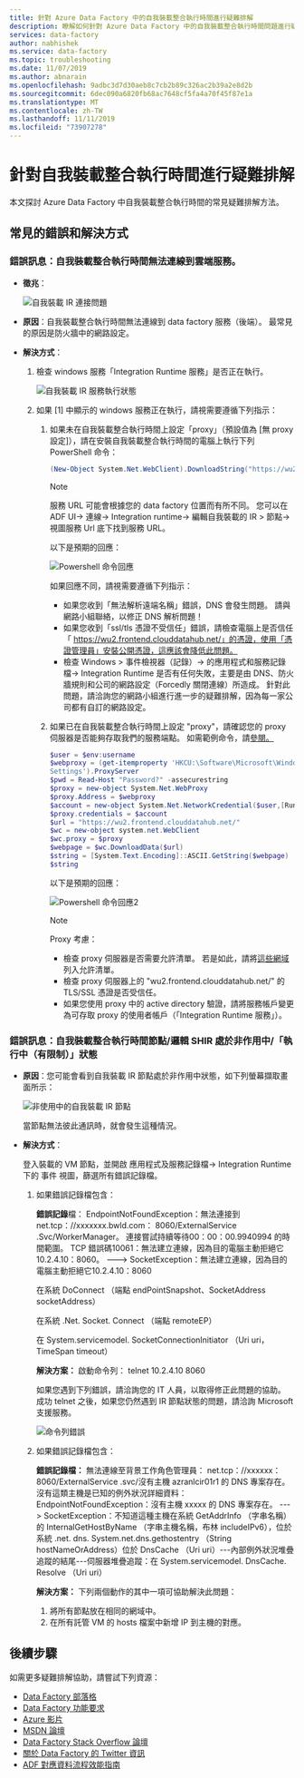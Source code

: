 ```yaml
---
title: 針對 Azure Data Factory 中的自我裝載整合執行時間進行疑難排解
description: 瞭解如何針對 Azure Data Factory 中的自我裝載整合執行時間問題進行疑難排解。
services: data-factory
author: nabhishek
ms.service: data-factory
ms.topic: troubleshooting
ms.date: 11/07/2019
ms.author: abnarain
ms.openlocfilehash: 9adbc3d7d30aeb8c7cb2b89c326ac2b39a2e8d2b
ms.sourcegitcommit: 6dec090a6820fb68ac7648cf5fa4a70f45f87e1a
ms.translationtype: MT
ms.contentlocale: zh-TW
ms.lasthandoff: 11/11/2019
ms.locfileid: "73907278"
---
```

# <a name="troubleshoot-self-hosted-integration-runtime"></a>針對自我裝載整合執行時間進行疑難排解

本文探討 Azure Data Factory 中自我裝載整合執行時間的常見疑難排解方法。

## <a name="common-errors-and-resolutions"></a>常見的錯誤和解決方式

### <a name="error-message-self-hosted-integration-runtime-is-unable-to-connect-to-cloud-service"></a>錯誤訊息：自我裝載整合執行時間無法連線到雲端服務。

- **徵兆**： 

    ![自我裝載 IR 連接問題](media/self-hosted-integration-runtime-troubleshoot-guide/unable-to-connect-to-cloud-service.png)

- **原因**：自我裝載整合執行時間無法連線到 data factory 服務（後端）。 最常見的原因是防火牆中的網路設定。

- **解決方式**： 

    1. 檢查 windows 服務「Integration Runtime 服務」是否正在執行。
    
        ![自我裝載 IR 服務執行狀態](media/self-hosted-integration-runtime-troubleshoot-guide/integration-runtime-service-running-status.png)
    
    2. 如果 [1] 中顯示的 windows 服務正在執行，請視需要遵循下列指示：

        1. 如果未在自我裝載整合執行時間上設定「proxy」（預設值為 [無 proxy 設定]），請在安裝自我裝載整合執行時間的電腦上執行下列 PowerShell 命令： 
            
            ```powershell
            (New-Object System.Net.WebClient).DownloadString("https://wu2.frontend.clouddatahub.net/")
            ```
            > [!NOTE] 
            > 服務 URL 可能會根據您的 data factory 位置而有所不同。 您可以在 ADF UI-> 連線-> Integration runtime-> 編輯自我裝載的 IR > 節點-> 視圖服務 Url 底下找到服務 URL。
            
            以下是預期的回應：
            
            ![Powershell 命令回應](media/self-hosted-integration-runtime-troubleshoot-guide/powershell-command-response.png)
            
            如果回應不同，請視需要遵循下列指示：
            
            * 如果您收到「無法解析遠端名稱」錯誤，DNS 會發生問題。 請與網路小組聯絡，以修正 DNS 解析問題！ 
            * 如果您收到「ssl/tls 憑證不受信任」錯誤，請檢查電腦上是否信任「 https://wu2.frontend.clouddatahub.net/」的憑證，使用「憑證管理員」安裝公開憑證，這應該會降低此問題。
            * 檢查 Windows > 事件檢視器（記錄）-> 的應用程式和服務記錄檔-> Integration Runtime 是否有任何失敗，主要是由 DNS、防火牆規則和公司的網路設定（Forcedly 關閉連線）所造成。 針對此問題，請洽詢您的網路小組進行進一步的疑難排解，因為每一家公司都有自訂的網路設定。

        2. 如果已在自我裝載整合執行時間上設定 "proxy"，請確認您的 proxy 伺服器是否能夠存取我們的服務端點。 如需範例命令，請[參閱。](https://stackoverflow.com/questions/571429/powershell-web-requests-and-proxies)    
                
            ```powershell
            $user = $env:username
            $webproxy = (get-itemproperty 'HKCU:\Software\Microsoft\Windows\CurrentVersion\Internet
            Settings').ProxyServer
            $pwd = Read-Host "Password?" -assecurestring
            $proxy = new-object System.Net.WebProxy
            $proxy.Address = $webproxy
            $account = new-object System.Net.NetworkCredential($user,[Runtime.InteropServices.Marshal]::PtrToStringAuto([Runtime.InteropServices.Marshal]::SecureStringToBSTR($pwd)), "")
            $proxy.credentials = $account
            $url = "https://wu2.frontend.clouddatahub.net/"
            $wc = new-object system.net.WebClient
            $wc.proxy = $proxy
            $webpage = $wc.DownloadData($url)
            $string = [System.Text.Encoding]::ASCII.GetString($webpage)
            $string
            ```

            以下是預期的回應：
            
            ![Powershell 命令回應2](media/self-hosted-integration-runtime-troubleshoot-guide/powershell-command-response.png)

            > [!NOTE] 
            > Proxy 考慮：
            > * 檢查 proxy 伺服器是否需要允許清單。 若是如此，請將[這些網域](https://docs.microsoft.com/azure/data-factory/data-movement-security-considerations#firewall-requirements-for-on-premisesprivate-network)列入允許清單。
            > * 檢查 proxy 伺服器上的 "wu2.frontend.clouddatahub.net/" 的 TLS/SSL 憑證是否受信任。
            > * 如果您使用 proxy 中的 active directory 驗證，請將服務帳戶變更為可存取 proxy 的使用者帳戶（「Integration Runtime 服務」）。

### <a name="error-message-self-hosted-integration-runtime-node-logical-shir-is-in-inactive-running-limited-state"></a>錯誤訊息：自我裝載整合執行時間節點/邏輯 SHIR 處於非作用中/「執行中（有限制）」狀態

- **原因**：您可能會看到自我裝載 IR 節點處於非作用中狀態，如下列螢幕擷取畫面所示：

    ![非使用中的自我裝載 IR 節點](media/self-hosted-integration-runtime-troubleshoot-guide/inactive-self-hosted-ir-node.png)

    當節點無法彼此通訊時，就會發生這種情況。 

- **解決方式**： 

    登入裝載的 VM 節點，並開啟 應用程式及服務記錄檔-> Integration Runtime 下的 事件 視圖，篩選所有錯誤記錄檔。 

     1. 如果錯誤記錄檔包含： 
    
        **錯誤記錄**檔： EndpointNotFoundException：無法連接到 net.tcp：//xxxxxxx.bwld.com： 8060/ExternalService .Svc/WorkerManager。 連接嘗試持續等待00：00：00.9940994 的時間範圍。 TCP 錯誤碼10061：無法建立連線，因為目的電腦主動拒絕它10.2.4.10：8060。  ---> SocketException：無法建立連線，因為目的電腦主動拒絕它10.2.4.10：8060
    
           在系統 DoConnect （端點 endPointSnapshot、SocketAddress socketAddress）
           
           在系統 .Net. Socket. Connect （端點 remoteEP）
           
           在 System.servicemodel. SocketConnectionInitiator （Uri uri，TimeSpan timeout）
    
        **解決方案：** 啟動命令列： telnet 10.2.4.10 8060
        
        如果您遇到下列錯誤，請洽詢您的 IT 人員，以取得修正此問題的協助。 成功 telnet 之後，如果您仍然遇到 IR 節點狀態的問題，請洽詢 Microsoft 支援服務。
        
        ![命令列錯誤](media/self-hosted-integration-runtime-troubleshoot-guide/command-line-error.png)
        
     2. 如果錯誤記錄檔包含：
     
        **錯誤記錄檔：** 無法連線至背景工作角色管理員： net.tcp：//xxxxxx： 8060/ExternalService .svc/沒有主機 azranlcir01r1 的 DNS 專案存在。 沒有這類主機是已知的例外狀況詳細資料： EndpointNotFoundException：沒有主機 xxxxx 的 DNS 專案存在。 ---> SocketException：不知道這種主機在系統 GetAddrInfo （字串名稱）的 InternalGetHostByName （字串主機名稱，布林 includeIPv6），位於系統 .net. dns. System.net.dns.gethostentry （String hostNameOrAddress）位於 DnsCache （Uri uri）---內部例外狀況堆疊追蹤的結尾---伺服器堆疊追蹤：在 System.servicemodel. DnsCache. Resolve （Uri uri） 
    
        **解決方案：** 下列兩個動作的其中一項可協助解決此問題：
         1. 將所有節點放在相同的網域中。
         2. 在所有託管 VM 的 hosts 檔案中新增 IP 到主機的對應。


## <a name="next-steps"></a>後續步驟

如需更多疑難排解協助，請嘗試下列資源：

*  [Data Factory 部落格](https://azure.microsoft.com/blog/tag/azure-data-factory/)
*  [Data Factory 功能要求](https://feedback.azure.com/forums/270578-data-factory)
*  [Azure 影片](https://azure.microsoft.com/resources/videos/index/?sort=newest&services=data-factory)
*  [MSDN 論壇](https://social.msdn.microsoft.com/Forums/home?sort=relevancedesc&brandIgnore=True&searchTerm=data+factory)
*  [Data Factory Stack Overflow 論壇](https://stackoverflow.com/questions/tagged/azure-data-factory)
*  [關於 Data Factory 的 Twitter 資訊](https://twitter.com/hashtag/DataFactory)
*  [ADF 對應資料流程效能指南](concepts-data-flow-performance.md)
